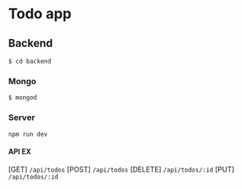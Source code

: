 # Todo app

## Backend
```
$ cd backend
```
### Mongo
```
$ mongod
```

### Server
```
npm run dev
```

#### API EX
[GET] `/api/todos`
[POST] `/api/todos`
[DELETE] `/api/todos/:id`
[PUT] `/api/todos/:id`

